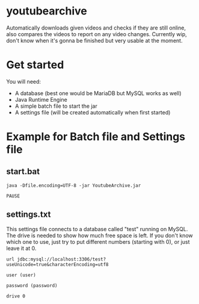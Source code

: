 # youtubearchive
Automatically downloads given videos and checks if they are still online, also compares the videos to report on any video changes. 
Currently wip, don't know when it's gonna be finished but very usable at the moment.
# Get started
You will need:
- A database (best one would be MariaDB but MySQL works as well)
- Java Runtime Engine
- A simple batch file to start the jar
- A settings file (will be created automatically when first started)

# Example for Batch file and Settings file
## start.bat
`java -Dfile.encoding=UTF-8 -jar YoutubeArchive.jar`

`PAUSE`

## settings.txt
This settings file connects to a database called "test" running on MySQL. 
The drive is needed to show how much free space is left. If you don't know which one to use, just try to put different numbers (starting with 0), or just leave it at 0.

`url jdbc:mysql://localhost:3306/test?useUnicode=true&characterEncoding=utf8`

`user (user)`

`password (password)`

`drive 0`
